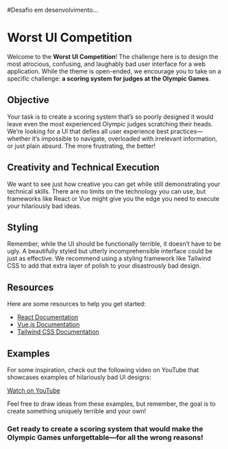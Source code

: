 #Desafio em desenvolvimento...

# Worst UI Competition

Welcome to the **Worst UI Competition**! The challenge here is to design the most atrocious, confusing, and laughably bad user interface for a web application. While the theme is open-ended, we encourage you to take on a specific challenge: **a scoring system for judges at the Olympic Games**.

## Objective

Your task is to create a scoring system that’s so poorly designed it would leave even the most experienced Olympic judges scratching their heads. We’re looking for a UI that defies all user experience best practices—whether it’s impossible to navigate, overloaded with irrelevant information, or just plain absurd. The more frustrating, the better!

## Creativity and Technical Execution

We want to see just how creative you can get while still demonstrating your technical skills. There are no limits on the technology you can use, but frameworks like React or Vue might give you the edge you need to execute your hilariously bad ideas.

## Styling

Remember, while the UI should be functionally terrible, it doesn’t have to be ugly. A beautifully styled but utterly incomprehensible interface could be just as effective. We recommend using a styling framework like Tailwind CSS to add that extra layer of polish to your disastrously bad design.

## Resources

Here are some resources to help you get started:

- [React Documentation](https://react.dev/)
- [Vue.js Documentation](https://vuejs.org/)
- [Tailwind CSS Documentation](https://tailwindcss.com/)

## Examples

For some inspiration, check out the following video on YouTube that showcases examples of hilariously bad UI designs:

[Watch on YouTube](https://www.youtube.com/watch?v=dAAj1_lfvZA)

Feel free to draw ideas from these examples, but remember, the goal is to create something uniquely terrible and your own!

### Get ready to create a scoring system that would make the Olympic Games unforgettable—for all the wrong reasons!
